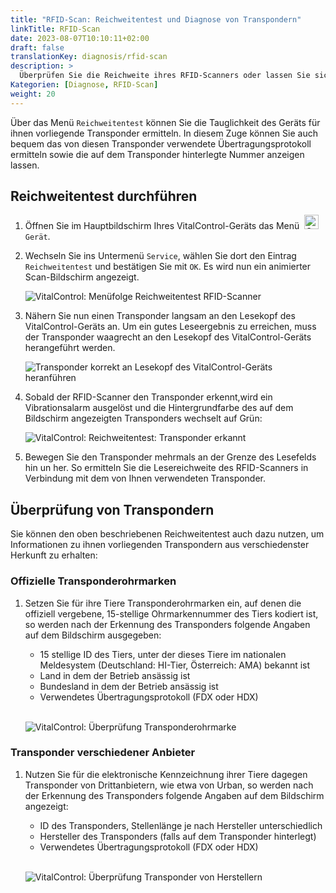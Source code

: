 ```yaml
---
title: "RFID-Scan: Reichweitentest und Diagnose von Transpondern"
linkTitle: RFID-Scan
date: 2023-08-07T10:10:11+02:00
draft: false
translationKey: diagnosis/rfid-scan
description: >
  Überprüfen Sie die Reichweite ihres RFID-Scanners oder lassen Sie sich das Übertragungsprotokoll und die Nummern von Ihnen unbekannten Transponder anzeigen.
Kategorien: [Diagnose, RFID-Scan]
weight: 20
---
```

Über das Menü `Reichweitentest` können Sie die Tauglichkeit des Geräts für ihnen vorliegende Transponder ermitteln. In diesem Zuge können Sie auch bequem das von diesen Transponder verwendete Übertragungsprotokoll ermitteln sowie die auf dem Transponder hinterlegte Nummer anzeigen lassen.

## Reichweitentest durchführen

1. Öffnen Sie im Hauptbildschirm Ihres VitalControl-Geräts das Menü &nbsp;<img src="/icons/device.svg" width="23" align="bottom" alt="Gerät" /> `Gerät`.

1. Wechseln Sie ins Untermenü `Service`, wählen Sie dort den Eintrag `Reichweitentest` und bestätigen Sie mit `OK`. Es wird nun ein animierter Scan-Bildschirm angezeigt.

    ![VitalControl: Menüfolge Reichweitentest RFID-Scanner](../abbildungen/reichweitentest.png "Reichweitentest RFID-Scanner")

1.  Nähern Sie nun einen Transponder langsam an den Lesekopf des VitalControl-Geräts an. Um ein gutes Leseergebnis zu erreichen, muss der Transponder waagrecht an den Lesekopf des VitalControl-Geräts herangeführt werden.

    ![Transponder korrekt an Lesekopf des VitalControl-Geräts heranführen](/images/diagnosis/transponderscan.svg "Korrekter Transponderscan")

1. Sobald der RFID-Scanner den Transponder erkennt,wird ein Vibrationsalarm ausgelöst und die Hintergrundfarbe des auf dem Bildschirm angezeigten Transponders wechselt auf Grün:

   ![VitalControl: Reichweitentest: Transponder erkannt](../abbildungen/transponder-erkannt.png "Transponder erkannt")

1. Bewegen Sie den Transponder mehrmals an der Grenze des Lesefelds hin un her. So ermitteln Sie die Lesereichweite des RFID-Scanners in Verbindung mit dem von Ihnen verwendeten Transponder.

## Überprüfung von Transpondern

Sie können den oben beschriebenen Reichweitentest auch dazu nutzen, um Informationen zu ihnen vorliegenden Transpondern aus verschiedenster Herkunft zu erhalten:

### Offizielle Transponderohrmarken

1. Setzen Sie für ihre Tiere Transponderohrmarken ein, auf denen die offiziell vergebene, 15-stellige Ohrmarkennummer des Tiers kodiert ist, so werden nach der Erkennung des Transponders folgende Angaben auf dem Bildschirm ausgegeben:

    - 15 stellige ID des Tiers, unter der dieses Tiere im nationalen Meldesystem (Deutschland: HI-Tier, Österreich: AMA) bekannt ist
    - Land in dem der Betrieb ansässig ist
    - Bundesland in dem der Betrieb ansässig ist
    - Verwendetes Übertragungsprotokoll (FDX oder HDX)
    <br>

    ![VitalControl: Überprüfung Transponderohrmarke](../abbildungen/transponder-offiziell.png "Info Transponderohrmarke")

### Transponder verschiedener Anbieter

1. Nutzen Sie für die elektronische Kennzeichnung ihrer Tiere dagegen Transponder von Drittanbietern, wie etwa von Urban, so werden nach der Erkennung des Transponders folgende Angaben auf dem Bildschirm angezeigt:

    - ID des Transponders, Stellenlänge je nach Hersteller unterschiedlich
    - Hersteller des Transponders (falls auf dem Transponder hinterlegt)
    - Verwendetes Übertragungsprotokoll (FDX oder HDX)
    <br>

    ![VitalControl: Überprüfung Transponder von Herstellern](../abbildungen/transponder-hersteller.png "Info Ohrmarke Hersteller")
